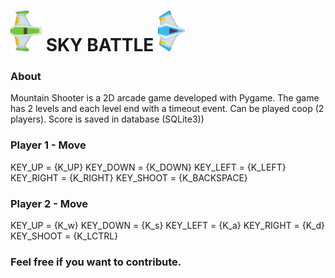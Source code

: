 ![alt text](asset/Player1.png "Player 1") SKY BATTLE ![alt text](asset/Player2.png "Player2")
===============
 

### About

Mountain Shooter is a 2D arcade game developed with Pygame. The game has 2 levels and each level end with a timeout event.
Can be played coop (2 players).
Score is saved in database (SQLite3))

### Player 1 - Move
KEY_UP = {K_UP} 
KEY_DOWN = {K_DOWN}
KEY_LEFT = {K_LEFT}
KEY_RIGHT = {K_RIGHT}
KEY_SHOOT = {K_BACKSPACE}

### Player 2 - Move
KEY_UP = {K_w}
KEY_DOWN = {K_s}
KEY_LEFT = {K_a}
KEY_RIGHT = {K_d}
KEY_SHOOT = {K_LCTRL}

### Feel free if you want to contribute.